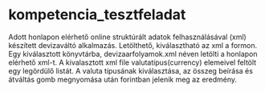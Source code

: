 # kompetencia_tesztfeladat
Adott honlapon elérhető online struktúrált adatok felhasználásával (xml) készített devizaváltó alkalmazás. Letölthető, kiválasztható az xml a formon.
Egy kiválasztott könyvtárba, devizaarfolyamok.xml néven letölti a honlapon elérhető xml-t.
A kivalasztott xml file valutatípus(currency) elemeivel feltölt egy legördülő listát. 
A valuta típusának kiválasztása, az összeg beírása és átváltás gomb megnyomása után forintban jelenik meg az eredmény.
